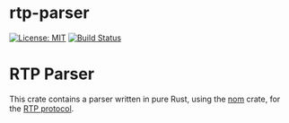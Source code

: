 # rtp-parser

[![License: MIT](https://img.shields.io/badge/License-MIT-yellow.svg)](./LICENSE)
[![Build Status](https://api.travis-ci.org/nbuckles13/rtp-parser.svg?branch=main)](https://travis-ci.org/github/nbuckles13/rtp-parser)

# RTP Parser

This crate contains a parser written in pure Rust, using the [nom](https://github.com/Geal/nom) crate, for the [RTP protocol](https://tools.ietf.org/html/rfc3550).
